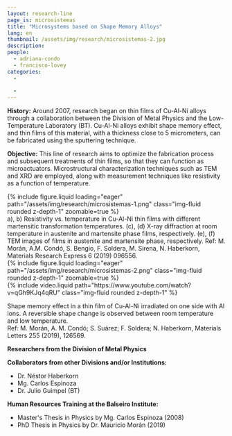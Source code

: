 ```yaml
---
layout: research-line
page_is: microsistemas
title: "Microsystems based on Shape Memory Alloys"
lang: en
thumbnail: /assets/img/research/microsistemas-2.jpg
description: 
people:
  - adriana-condo
  - francisco-lovey
categories: 
  - 
 
  - 
---
```



**History:** Around 2007, research began on thin films of Cu-Al-Ni alloys through a collaboration between the Division of Metal Physics and the Low-Temperature Laboratory (BT). Cu-Al-Ni alloys exhibit shape memory effect, and thin films of this material, with a thickness close to 5 micrometers, can be fabricated using the sputtering technique.

**Objective:** This line of research aims to optimize the fabrication process and subsequent treatments of thin films, so that they can function as microactuators. Microstructural characterization techniques such as TEM and XRD are employed, along with measurement techniques like resistivity as a function of temperature.

<div class="row justify-content-sm-center">
    <div class="col-sm-7 mt-3 mt-md-0">
        {% include figure.liquid 
        loading="eager" 
        path="/assets/img/research/microsistemas-1.png" 
        class="img-fluid rounded z-depth-1" 
        zoomable=true %}
    </div>
</div>
<div class="caption">
    a), b) Resistivity vs. temperature in Cu-Al-Ni thin films with different martensitic transformation temperatures. (c), (d) X-ray diffraction at room temperature in austenite and martensite phase films, respectively. (e), (f) TEM images of films in austenite and martensite phase, respectively.  
Ref: M. Morán, A.M. Condó, S. Bengio, F. Soldera, M. Sirena, N. Haberkorn, Materials Research Express 6 (2019) 096556.
</div>


<div class="row justify-content-sm-center">
    <div class="col-sm-6 mt-3 mt-md-0">
        {% include figure.liquid 
        loading="eager" 
        path="/assets/img/research/microsistemas-2.png" 
        class="img-fluid rounded z-depth-1" 
        zoomable=true %}
    </div>
    <div class="col-sm-6 mt-3 mt-md-0">
        {% include video.liquid path="https://www.youtube.com/watch?v=qGh9KJq4qRU" class="img-fluid rounded z-depth-1" %}
    </div>

</div>

Shape memory effect in a thin film of Cu-Al-Ni irradiated on one side with Al ions. A reversible shape change is observed between room temperature and low temperature.  
Ref: M. Morán, A. M. Condó; S. Suárez; F. Soldera; N. Haberkorn, Materials Letters 255 (2019), 126569.

**Researchers from the Division of Metal Physics**




**Collaborators from other Divisions and/or Institutions:**
- Dr. Néstor Haberkorn
- Mg. Carlos Espinoza
- Dr. Julio Guimpel (BT)

**Human Resources Training at the Balseiro Institute:**
- Master's Thesis in Physics by Mg. Carlos Espinoza (2008)
- PhD Thesis in Physics by Dr. Mauricio Morán (2019)
